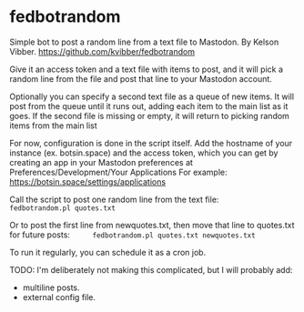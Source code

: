 # fedbotrandom
Simple bot to post a random line from a text file to Mastodon.
By Kelson Vibber. https://github.com/kvibber/fedbotrandom

Give it an access token and a text file with items to post, and it will pick a random line from the file and post that line to your Mastodon account.

Optionally you can specify a second text file as a queue of new items. It will
post from the queue until it runs out, adding each item to the main list as it goes. If the second file is missing or empty, it will return to picking random items from the main list

For now, configuration is done in the script itself.
Add the hostname of your instance (ex. botsin.space) and the access token,
which you can get by creating an app in your Mastodon preferences at
Preferences/Development/Your Applications
For example: https://botsin.space/settings/applications

Call the script to post one random line from the text file:
`     fedbotrandom.pl quotes.txt`

Or to post the first line from newquotes.txt, then move that line
to quotes.txt for future posts:
`     fedbotrandom.pl quotes.txt newquotes.txt`
     
To run it regularly, you can schedule it as a cron job.


TODO:
I'm deliberately not making this complicated, but I will probably add:
- multiline posts.
- external config file.
